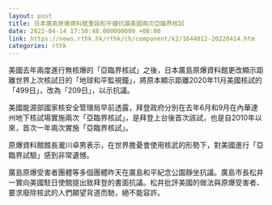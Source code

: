 ```yaml
---
layout: post
title: 日本廣島原爆資料館重設和平鐘抗議美國兩次亞臨界核試
date: 2022-04-14 17:50:48.000000000 +08:00
link: https://news.rthk.hk/rthk/ch/component/k2/1644012-20220414.htm
categories: rthk
---
```


美國去年兩度進行無核爆的「亞臨界核試」之後，日本廣島原爆資料館更改顯示距離世界上次核試日的「地球和平監視鐘」，將原本顯示距離2020年11月美國核試的「499日」，改為「209日」，以示抗議。

美國能源部國家核安全管理局早前透露，拜登政府分別在去年6月和9月在內華達州地下核試場實施兩次「亞臨界核試」，是拜登上台後首次該試，也是自2010年以來，首次一年兩次實施「亞臨界核試」。

原爆資料館館長瀧川卓男表示，在世界擔憂會使用核武的形勢下，對美國進行「亞臨界試驗」感到非常遺憾。

廣島原爆受害者團體等多個團體昨天在廣島和平紀念公園靜坐抗議。廣島市長松井一實向美國駐日使館提出致拜登的書面抗議。松井批評美國的做法與原爆受害者、要求廢除核武的人們願望背道而馳，絕不能容許。
